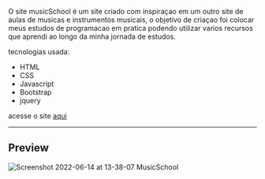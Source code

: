 O site musicSchool é um site criado com inspiraçao em um outro site de aulas de musicas e instrumentos musicais, o objetivo de criaçao foi colocar meus estudos de programacao em pratica podendo utilizar varios recursos que aprendi ao longo da minha jornada de estudos.

tecnologias usada:

- HTML
- CSS
- Javascript
- Bootstrap
- jquery

acesse o site [aqui](https://guilhermealves-prog.github.io/musicSchool-site/)

--------

## Preview


![Screenshot 2022-06-14 at 13-38-07 MusicSchool](https://user-images.githubusercontent.com/70963422/173631982-5574bba9-5040-430c-8411-fcb0a41f30c6.png)
